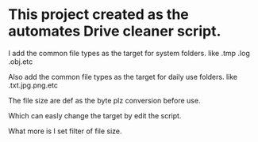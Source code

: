 <h1>This project created as the automates Drive cleaner script.</h1> 
<body>
<p>

I add the common file types as the target for system folders. like .tmp .log .obj.etc 
  
Also add the common file types as the target for daily use folders. like .txt.jpg.png.etc <br/>
  
The file size are def as the byte plz conversion before use. <br/>
  
Which can easly change the target by edit the script. <br/>

What more is I set filter of file size.  <br/>
</p>
</body>
